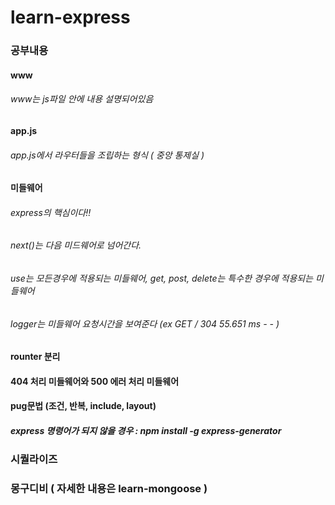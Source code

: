 # learn-express

### 공부내용

#### www
###### www는 js파일 안에 내용 설명되어있음

#### app.js
###### app.js에서 라우터들을 조립하는 형식 ( 중앙 통제실 )

#### 미들웨어
###### express의 핵심이다!!
###### next()는 다음 미드웨어로 넘어간다.
###### use는 모든경우에 적용되는 미들웨어, get, post, delete는 특수한 경우에 적용되는 미들웨어
###### logger는 미들웨어 요청시간을 보여준다 (ex GET / 304 55.651 ms - - )

#### rounter 분리

#### 404 처리 미들웨어와 500 에러 처리 미들웨어

#### pug문법 (조건, 반복, include, layout)
##### express 명령어가 되지 않을 경우 : npm install -g express-generator


### 시퀄라이즈
### 몽구디비 ( 자세한 내용은 learn-mongoose ) 

